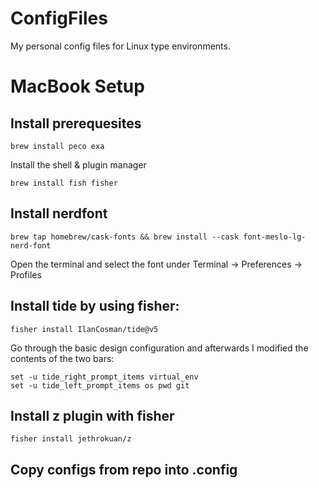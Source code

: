 # ConfigFiles
My personal config files for Linux type environments.

# MacBook Setup

## Install prerequesites

```
brew install peco exa
```

Install the shell & plugin manager

```
brew install fish fisher
```

## Install nerdfont

```
brew tap homebrew/cask-fonts && brew install --cask font-meslo-lg-nerd-font
```

Open the terminal and select the font under Terminal -> Preferences -> Profiles

## Install tide by using fisher:

```
fisher install IlanCosman/tide@v5
```

Go through the basic design configuration and afterwards I modified the contents of the two bars:

```
set -u tide_right_prompt_items virtual_env
set -u tide_left_prompt_items os pwd git
```
## Install z plugin with fisher

```
fisher install jethrokuan/z
```

## Copy configs from repo into .config

